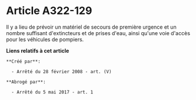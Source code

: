 # Article A322-129

Il y a lieu de prévoir un matériel de secours de première urgence et un nombre suffisant d'extincteurs et de prises d'eau,
ainsi qu'une voie d'accès pour les véhicules de pompiers.

**Liens relatifs à cet article**

	**Créé par**:

	  - Arrêté du 28 février 2008 - art. (V)

	**Abrogé par**:

	  - Arrêté du 5 mai 2017 - art. 1
